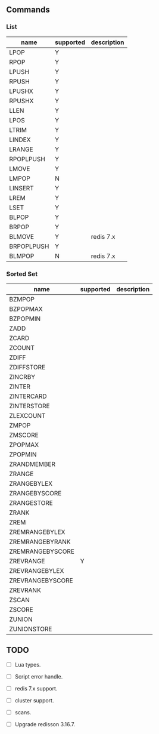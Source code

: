 ## Commands
### List
|name|supported|description|
|-----|-----|-----|
|LPOP|Y||
|RPOP|Y||
|LPUSH|Y||
|RPUSH|Y||
|LPUSHX|Y||
|RPUSHX|Y||
|LLEN|Y||
|LPOS|Y||
|LTRIM|Y||
|LINDEX|Y||
|LRANGE|Y||
|RPOPLPUSH|Y||
|LMOVE|Y||
|LMPOP|N||
|LINSERT|Y||
|LREM|Y||
|LSET|Y||
|BLPOP|Y||
|BRPOP|Y||
|BLMOVE|Y|redis 7.x|
|BRPOPLPUSH|Y||
|BLMPOP|N|redis 7.x|

### Sorted Set
|name|supported|description|
|-----|-----|-----|
|BZMPOP|||
|BZPOPMAX|||
|BZPOPMIN|||
|ZADD|||
|ZCARD|||
|ZCOUNT|||
|ZDIFF|||
|ZDIFFSTORE|||
|ZINCRBY|||
|ZINTER|||
|ZINTERCARD|||
|ZINTERSTORE|||
|ZLEXCOUNT|||
|ZMPOP|||
|ZMSCORE|||
|ZPOPMAX|||
|ZPOPMIN|||
|ZRANDMEMBER|||
|ZRANGE|||
|ZRANGEBYLEX|||
|ZRANGEBYSCORE|||
|ZRANGESTORE|||
|ZRANK|||
|ZREM|||
|ZREMRANGEBYLEX|||
|ZREMRANGEBYRANK|||
|ZREMRANGEBYSCORE|||
|ZREVRANGE|Y||
|ZREVRANGEBYLEX|||
|ZREVRANGEBYSCORE|||
|ZREVRANK|||
|ZSCAN|||
|ZSCORE|||
|ZUNION|||
|ZUNIONSTORE|||

## TODO
-[ ] Lua types.  
-[ ] Script error handle.  
-[ ] redis 7.x support.  
-[ ] cluster support.  
-[ ] scans.     
-[ ] Upgrade redisson 3.16.7.   
 

  


